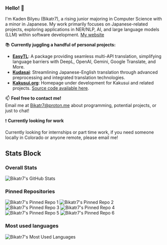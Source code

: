 ### Hello! 👋

I'm Kaden Bilyeu (Bikatr7), a rising junior majoring in Computer Science with a minor in Japanese. My work primarily focuses on Japanese-related projects, exploring applications in NER/NLP, AI, and large language models (LLM) within software development. [My website](https://bikatr7.github.io/)

📚 **Currently juggling a handful of personal projects:**

- **[EasyTL](https://github.com/Bikatr7/EasyTL)**: A package providing seamless multi-API translation, simplifying language barriers with DeepL, OpenAI, Gemini, Google Translate, and More.
- **[Kudasai](https://github.com/Bikatr7/Kudasai)**: Streamlining Japanese-English translation through advanced preprocessing and integrated translation technologies.
- **[Kakusui.org](https://kakusui.org)**: Homepage under development for Kakusui and related projects. [Source code available here](https://github.com/Kakusui/kakusui-org).

📫 **Feel free to contact me!**  
Email me at [Bikatr7@proton.me](mailto:Bikatr7@proton.me) about programming, potential projects, or just to chat!

❗ **Currently looking for work**

Currently looking for internships or part time work, if you need someone locally in Colorado or anyone remote, please email me!

## **Stats Block**

### Overall Stats

![Bikatr7's GitHub Stats](https://github-readme-stats.vercel.app/api?username=bikatr7&show_icons=true&theme=highcontrast)

### Pinned Repositories

![Bikatr7's Pinned Repo 1](https://github-readme-stats.vercel.app/api/pin/?username=bikatr7&repo=kudasai&show_owner=True&theme=highcontrast) ![Bikatr7's Pinned Repo 2](https://github-readme-stats.vercel.app/api/pin/?username=bikatr7&repo=easytl&show_owner=True&theme=highcontrast)
![Bikatr7's Pinned Repo 3](https://github-readme-stats.vercel.app/api/pin/?username=bikatr7&repo=kairyou&show_owner=True&theme=highcontrast) ![Bikatr7's Pinned Repo 4](https://github-readme-stats.vercel.app/api/pin/?username=bikatr7&repo=seisen&show_owner=True&theme=highcontrast)
![Bikatr7's Pinned Repo 5](https://github-readme-stats.vercel.app/api/pin/?username=bikatr7&repo=bikatr7.github.io&show_owner=True&theme=highcontrast) ![Bikatr7's Pinned Repo 6](https://github-readme-stats.vercel.app/api/pin/?username=kakusui&repo=kakusui-org&show_owner=True&theme=highcontrast)

### Most used languages

![Bikatr7's Most Used Languages](https://github-readme-stats.vercel.app/api/top-langs/?username=bikatr7&size_weight=0.25&count_weight=0.5&layout=donut&theme=highcontrast&langs_count=8)

